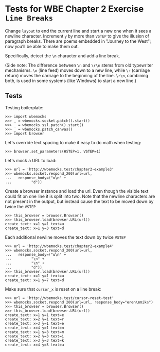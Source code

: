 Tests for WBE Chapter 2 Exercise `Line Breaks`
==============================================

Change `layout` to end the current line and start a new one
when it sees a newline character. Increment `y` by more than
`VSTEP` to give the illusion of paragraph breaks. There are
poems embedded in "Journey to the West"; now you’ll be able
to make them out.

Specifically, detect the `\n` character and add a line break.

(Side note: The difference between `\n` and `\r\n` stems from old
typewriter mechanisms. `\n` (line feed) moves down to a new line,
while `\r` (carriage return) moves the carriage to the beginning of
the line. `\r\n`, combining both, is used in some systems (like
Windows) to start a new line.)

Tests
-----

Testing boilerplate:

    >>> import wbemocks
    >>> _ = wbemocks.socket.patch().start()
    >>> _ = wbemocks.ssl.patch().start()
    >>> _ = wbemocks.patch_canvas()
    >>> import browser


Let's override text spacing to make it easy to do math
when testing:

	>>> browser.set_parameters(HSTEP=1, VSTEP=1)

Let's mock a URL to load:

    >>> url = 'http://wbemocks.test/chapter2-example3'
    >>> wbemocks.socket.respond_200(url=url,
    ...   response_body=("u\n" +
    ...         "d"))

Create a browser instance and load the url.
Even though the visible text could fit on one line it is split into two.
Note that the newline characters are not present in the output,
  but instead cause the text to be moved down by twice the `VSTEP`

    >>> this_browser = browser.Browser()
    >>> this_browser.load(browser.URL(url))
    create_text: x=1 y=1 text=u
    create_text: x=1 y=3 text=d

Each additional newline moves the text down by twice `VSTEP`

    >>> url = 'http://wbemocks.test/chapter2-example4'
    >>> wbemocks.socket.respond_200(url=url,
    ...   response_body=("u\n" +
    ...         "\n" +
    ...         "\n" +
    ...         "d"))
    >>> this_browser.load(browser.URL(url))
    create_text: x=1 y=1 text=u
    create_text: x=1 y=7 text=d

Make sure that `cursor_x` is reset on a line break:

    >>> url = 'http://wbemocks.test/cursor-reset-test'
    >>> wbemocks.socket.respond_200(url=url, response_body="eren\nmika")
    >>> this_browser = browser.Browser()
    >>> this_browser.load(browser.URL(url))
    create_text: x=1 y=1 text=e
    create_text: x=2 y=1 text=r
    create_text: x=3 y=1 text=e
    create_text: x=4 y=1 text=n
    create_text: x=1 y=3 text=m
    create_text: x=2 y=3 text=i
    create_text: x=3 y=3 text=k
    create_text: x=4 y=3 text=a

